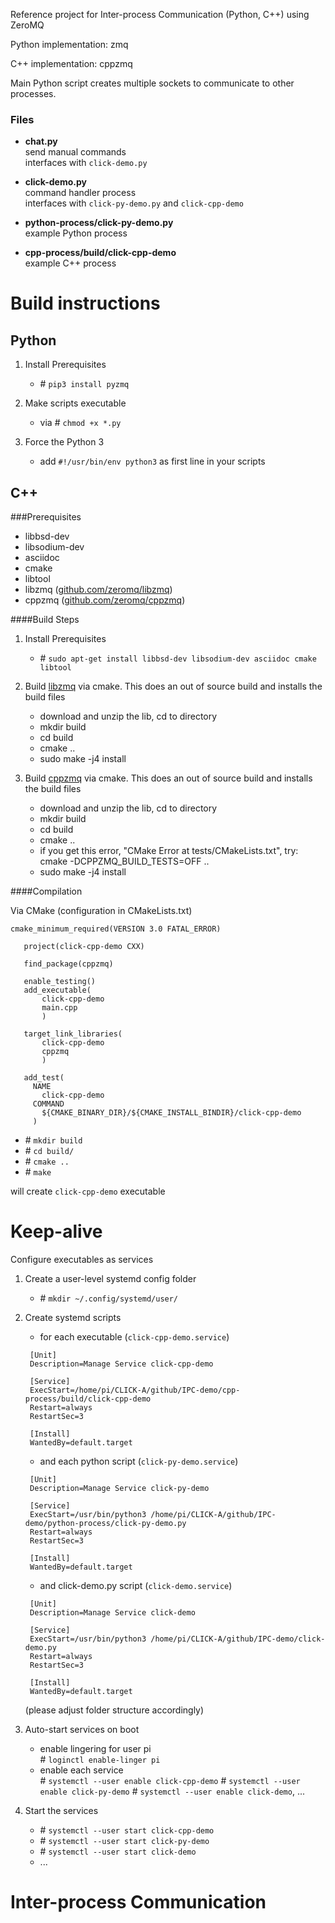 Reference project for Inter-process Communication (Python, C++) using ZeroMQ

Python implementation: zmq

C++ implementation: cppzmq

Main Python script creates multiple sockets to communicate to other processes.

### Files

- **chat.py** \
  send manual commands \
  interfaces with ``click-demo.py``

- **click-demo.py** \
  command handler process \
  interfaces with ``click-py-demo.py`` and ``click-cpp-demo``
  
- **python-process/click-py-demo.py** \
  example Python process

- **cpp-process/build/click-cpp-demo** \
  example C++ process

# Build instructions
## Python

1. Install Prerequisites
   - \# ``pip3 install pyzmq``

2. Make scripts executable
   - via \# ``chmod +x *.py``

3. Force the Python 3
   - add ``#!/usr/bin/env python3`` as first line in your scripts

## C++
###Prerequisites
- libbsd-dev
- libsodium-dev
- asciidoc
- cmake
- libtool
- libzmq ([github.com/zeromq/libzmq](https://github.com/zeromq/libzmq))
- cppzmq ([github.com/zeromq/cppzmq](https://github.com/zeromq/cppzmq))

####Build Steps

1. Install Prerequisites
   - \# ``sudo apt-get install libbsd-dev libsodium-dev asciidoc cmake libtool``

2. Build [libzmq](https://github.com/zeromq/libzmq) via cmake. This does an out of source build and installs the build files
   - download and unzip the lib, cd to directory
   - mkdir build
   - cd build
   - cmake ..
   - sudo make -j4 install

3. Build [cppzmq](https://github.com/zeromq/cppzmq) via cmake. This does an out of source build and installs the build files
   - download and unzip the lib, cd to directory
   - mkdir build
   - cd build
   - cmake .. 
   - if you get this error, "CMake Error at tests/CMakeLists.txt", try: cmake -DCPPZMQ_BUILD_TESTS=OFF ..
   - sudo make -j4 install
   
####Compilation

Via CMake (configuration in CMakeLists.txt)

```
cmake_minimum_required(VERSION 3.0 FATAL_ERROR)
   
   project(click-cpp-demo CXX)
   
   find_package(cppzmq)
   
   enable_testing()
   add_executable(
       click-cpp-demo
       main.cpp
       )
   
   target_link_libraries(
       click-cpp-demo
       cppzmq
       )
   
   add_test(
     NAME
       click-cpp-demo
     COMMAND
       ${CMAKE_BINARY_DIR}/${CMAKE_INSTALL_BINDIR}/click-cpp-demo
     )
```

- \# ``mkdir build``
- \# ``cd build/``
- \# ``cmake ..``
- \# ``make``

will create ``click-cpp-demo`` executable

# Keep-alive

Configure executables as services

1. Create a user-level systemd config folder
   - \# ``mkdir ~/.config/systemd/user/``

2. Create systemd scripts 
   - for each executable (``click-cpp-demo.service``)
    ```
     [Unit]
     Description=Manage Service click-cpp-demo
     
     [Service]
     ExecStart=/home/pi/CLICK-A/github/IPC-demo/cpp-process/build/click-cpp-demo
     Restart=always
     RestartSec=3
     
     [Install]
     WantedBy=default.target
   ```
      
   - and each python script (``click-py-demo.service``)
    ```
     [Unit]
     Description=Manage Service click-py-demo
     
     [Service]
     ExecStart=/usr/bin/python3 /home/pi/CLICK-A/github/IPC-demo/python-process/click-py-demo.py
     Restart=always
     RestartSec=3
     
     [Install]
     WantedBy=default.target
   ```
   
   - and click-demo.py script (``click-demo.service``)
    ```
     [Unit]
     Description=Manage Service click-demo
     
     [Service]
     ExecStart=/usr/bin/python3 /home/pi/CLICK-A/github/IPC-demo/click-demo.py
     Restart=always
     RestartSec=3
     
     [Install]
     WantedBy=default.target
   ```
   
   (please adjust folder structure accordingly)

3. Auto-start services on boot
   - enable lingering for user pi \
   \# ``loginctl enable-linger pi``
   - enable each service \
   \# ``systemctl --user enable click-cpp-demo``
   \# ``systemctl --user enable click-py-demo``
   \# ``systemctl --user enable click-demo``, ...

4. Start the services
   - \# ``systemctl --user start click-cpp-demo``
   - \# ``systemctl --user start click-py-demo``
   - \# ``systemctl --user start click-demo``
   - ...
   
# Inter-process Communication

